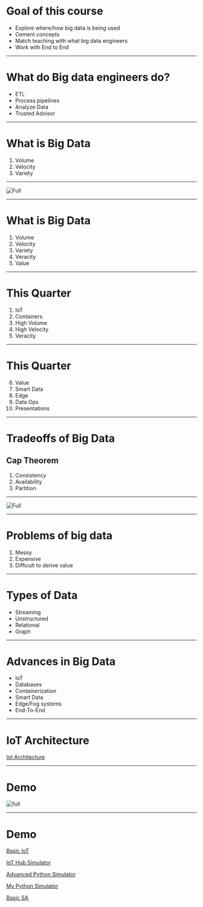 
# Goal of this course
* Explore where/how big data is being used
*  Cement concepts
*  Match teaching with what big data engineers 
*  Work with End to End 



---

# What do Big data engineers do?
* ETL 
* Process pipelines
* Analyze Data
* Trusted Advisor

---

# What is Big Data
1. Volume
2. Velocity
3. Variety

---

![Full](https://microshak.github.io/MicroNotes/Images/3-Vs-of-Big-Data.png)

---
# What is Big Data
1. Volume
2. Velocity
3. Variety
4. Veracity
5. Value

---
# This Quarter
1. IoT
2. Containers
3. High Volume
4. High Velocity
5. Veracity
---
# This Quarter

6. Value
7. Smart Data
8. Edge
9. Data Ops
10. Presentations

---

# Tradeoffs of Big Data
## Cap Theorem
1. Consistency
2. Availability
3. Partition 

---

![Full](https://microshak.github.io/MicroNotes/Images/Cap.png)

---

# Problems of big data
1. Messy
2. Expensive
3. Difficult to derive value

---

# Types of Data
* Streaming
* Unstructured
* Relational
* Graph

---

# Advances in Big Data
* IoT
* Databases
* Containerization
* Smart Data
* Edge/Fog systems
* End-To-End

---

# IoT Architecture
[Iot Architecture](https://microshak.github.io/MicroNotes/Notes.html?path=Azure/IoT/Architecture)

---

# Demo 
![full](https://microshak.github.io/MicroNotes/Images/Week1.png)


---

# Demo

[Basic IoT](https://microshak.github.io/MicroNotes/Notes.html?path=Azure/IoT/Basic)

[IoT Hub Simulator](https://azure-samples.github.io/raspberry-pi-web-simulator/#Getstarted)

[Advanced Python Simulator](https://github.com/Azure-Samples/azure-iot-samples-python)

[My Python Simulator](https://github.com/Microshak/Azure-IoTHub-Data-Loader)

[Basic SA](https://microshak.github.io/MicroNotes/Notes.html?path=Azure/SA)



